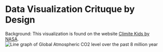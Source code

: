 # Data Visualization Crituque by Design 
Background:
This visualization is found on the website [Climite Kids by NASA](https://climatekids.nasa.gov/health-report-air/). 
![Line graph of Global Atmospheric CO2 level over the past 8 million year](DataViz_Project2/original_dataViz.jpg)
